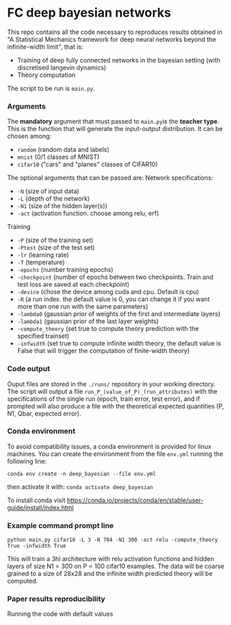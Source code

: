 # FC deep bayesian networks

This repo contains all the code necessary to reproduces results obtained in "A Statistical Mechanics framework for deep neural networks beyond the infinite-width limit", that is:
- Training of deep fully connected networks in the bayesian setting (with discretised langevin dynamics) 
- Theory computation 

The script to be run is ```main.py```.  

### Arguments

The **mandatory** argument that must passed to ```main.py```is the **teacher type**. This is the function that will generate the input-output distribution. It can be chosen among: 
  - ```random``` (random data and labels)
  - ```mnist``` (0/1 classes of MNIST)
  - ```cifar10``` ("cars" and "planes" classes of CIFAR10) 
  
The optional arguments that can be passed are: 
  Network specifications: 
  - ```-N``` (size of input data)
  - ```-L``` (depth of the network)
  - ```-N1``` (size of the hidden layer(s)) 
  - ```-act``` (activation function. choose among relu, erf)   

  Training
  - ```-P``` (size of the training set)
  - ```-Ptest``` (size of the test set) 
  - ```-lr``` (learning rate)
  - ```-T``` (temperature)
  - ```-epochs``` (number training epochs)
  - ```-checkpoint``` (number of epochs between two checkpoints. Train and test loss are saved at each checkpoint)
  - ```-device``` (chose the device among cuda and cpu. Default is cpu)
  - ```-R``` (a run index. the default value is 0, you can change it if you want more than one run with the same parameters)
  - ```-lambda0``` (gaussian prior of weights of the first and intermediate layers)
  - ```-lambda1``` (gaussian prior of the last layer weights)
  - ```-compute_theory``` (set true to compute theory prediction with the specified trainset)
  - ```-infwidth``` (set true to compute infinite width theory, the default value is False that will trigger the computation of finite-width theory)


### Code output

Ouput files are stored in the ```./runs/``` repository in your working directory. 
The script will output a file ```run_P_(value_of_P)_(run_attributes)``` with the specifications of the single run (epoch, train error, test error), and if prompted will also produce a file with the theoretical expected quantities (P, N1, Qbar, expected error).
 

### Conda environment

To avoid compatibility issues, a conda environment is provided for linux machines. You can create the environment from the file ```env.yml``` running the following line: 

```conda env create -n deep_bayesian --file env.yml```

then activate it with:
``` conda activate deep_bayesian ```

To install conda visit https://conda.io/projects/conda/en/stable/user-guide/install/index.html


### Example command prompt line
```
python main.py cifar10 -L 3 -N 784 -N1 300 -act relu -compute_theory True -infwidth True
```
This will train a 3hl architecture with relu activation functions and hidden layers of size N1 = 300 on P = 100 cifar10 examples. The data will be coarse grained to a size of 28x28 and the infinite width predicted theory will be computed.

### Paper results reproducibility

Running the code with default values 

